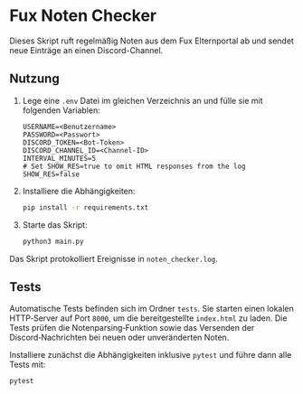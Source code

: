 # Fux Noten Checker

Dieses Skript ruft regelmäßig Noten aus dem Fux Elternportal ab und sendet neue Einträge an einen Discord-Channel. 

## Nutzung
1. Lege eine `.env` Datei im gleichen Verzeichnis an und fülle sie mit folgenden Variablen:
   ```
   USERNAME=<Benutzername>
   PASSWORD=<Passwort>
   DISCORD_TOKEN=<Bot-Token>
   DISCORD_CHANNEL_ID=<Channel-ID>
   INTERVAL_MINUTES=5
   # Set SHOW_RES=true to omit HTML responses from the log
   SHOW_RES=false
   ```
2. Installiere die Abhängigkeiten:
   ```bash
   pip install -r requirements.txt
   ```
3. Starte das Skript:
   ```bash
   python3 main.py
   ```

Das Skript protokolliert Ereignisse in `noten_checker.log`.

## Tests

Automatische Tests befinden sich im Ordner `tests`. Sie starten einen lokalen
HTTP‑Server auf Port `8000`, um die bereitgestellte `index.html` zu laden. Die
Tests prüfen die Notenparsing‑Funktion sowie das Versenden der Discord‑Nachrichten
bei neuen oder unveränderten Noten.

Installiere zunächst die Abhängigkeiten inklusive `pytest` und führe dann alle
Tests mit:

```bash
pytest
```
